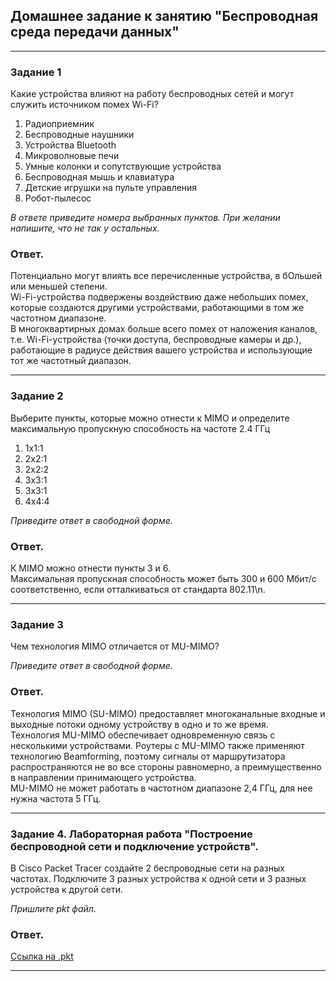 ## Домашнее задание к занятию "Беспроводная среда передачи данных"  

---

### Задание 1

Какие устройства влияют на работу беспроводных сетей и могут служить источником помех Wi-Fi?

1) Радиоприемник  
2) Беспроводные наушники  
3) Устройства Bluetooth  
4) Микроволновые печи  
5) Умные колонки и сопутствующие устройства  
6) Беспроводная мышь и клавиатура  
7) Детские игрушки на пульте управления  
8) Робот-пылесос  

*В ответе приведите номера выбранных пунктов. При желании напишите, что не так у остальных.*

### Ответ.  

Потенциально могут влиять все перечисленные устройства, в бОльшей или меньшей степени.  
Wi-Fi-устройства подвержены воздействию даже небольших помех, которые создаются другими устройствами, работающими в том же частотном диапазоне.  
В многоквартирных домах больше всего помех от наложения каналов, т.е. Wi-Fi-устройства (точки доступа, беспроводные камеры и др.), работающие в радиусе
действия вашего устройства и использующие тот же частотный диапазон.  

---

### Задание 2

Выберите пункты, которые можно отнести к MIMO и определите максимальную пропускную способность на частоте 2.4 ГГц

1) 1х1:1
2) 2х2:1
3) 2х2:2
4) 3х3:1
5) 3х3:1
6) 4х4:4

*Приведите ответ в свободной форме.*

### Ответ.  

К MIMO можно отнести пункты 3 и 6.  
Максимальная пропускная способность может быть 300 и 600 Мбит/с соответственно, если отталкиваться от стандарта 802.11\n.    

---

### Задание 3

Чем технология MIMO отличается от MU-MIMO?

*Приведите ответ в свободной форме.*

### Ответ.  

Технология MIMO (SU-MIMO) предоставляет многоканальные входные и выходные потоки одному устройству в одно и то же время.  
Технология MU-MIMO обеспечивает одновременную связь с несколькими устройствами.
Роутеры с MU-MIMO также применяют технологию Beamforming, поэтому сигналы от маршрутизатора распространяются не во все стороны равномерно, а преимущественно в направлении принимающего устройства.  
MU-MIMO не может работать в частотном диапазоне 2,4 ГГц, для нее нужна частота 5 ГГц.  

---

### Задание 4. Лабораторная работа "Построение беспроводной сети и подключение устройств".

В Cisco Packet Tracer создайте 2 беспроводные сети на разных частотах. Подключите 3 разных устройства к одной сети и 3 разных устройства к другой сети.

*Пришлите pkt файл.*

### Ответ.  

[Ссылка на .pkt](https://disk.yandex.ru/d/gdvtL_c-gf-jUA)  

---